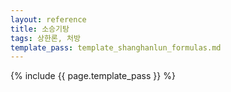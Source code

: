 ```yaml
---
layout: reference
title: 소승기탕
tags: 상한론, 처방
template_pass: template_shanghanlun_formulas.md
---
```



{% include {{ page.template_pass }} %}